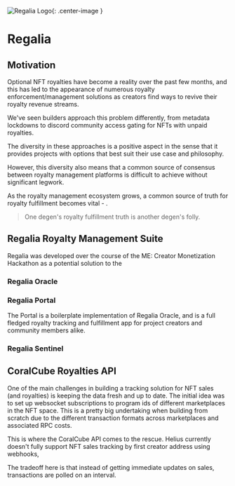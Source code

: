 ![Regalia Logo](https://i.imgur.com/9Bp9Irol.png){: .center-image }
# Regalia
## Motivation
Optional NFT royalties have become a reality over the past few months, and this has led to the appearance of numerous royalty enforcement/management solutions as creators find ways to revive their royalty revenue streams.

We've seen builders approach this problem differently, from metadata lockdowns to discord community access gating for NFTs with unpaid royalties.

The diversity in these approaches is a positive aspect in the sense that it provides projects with options that best suit their use case and philosophy.

However, this diversity also means that a common source of consensus between royalty management platforms is difficult to achieve without significant legwork. 

As the royalty management ecosystem grows, a common source of truth for royalty fulfillment becomes vital - .

> One degen's royalty fulfillment truth is another degen's folly.

## Regalia Royalty Management Suite
Regalia was developed over the course of the ME: Creator Monetization Hackathon as a potential solution to the 

### Regalia Oracle


### Regalia Portal
The Portal is a boilerplate implementation of Regalia Oracle, and is a full fledged royalty tracking and fulfillment app for project creators and community members alike.

### Regalia Sentinel


## CoralCube Royalties API

One of the main challenges in building a tracking solution for NFT sales (and royalties) is keeping the data fresh and up to date. The initial idea was to set up websocket subscriptions to program ids of different marketplaces in the NFT space. This is a pretty big undertaking when building from scratch due to the different transaction formats across marketplaces and associated RPC costs.

  

This is where the CoralCube API comes to the rescue. Helius currently doesn't fully support NFT sales tracking by first creator address using webhooks,

  

The tradeoff here is that instead of getting immediate updates on sales, transactions are polled on an interval.

  

##